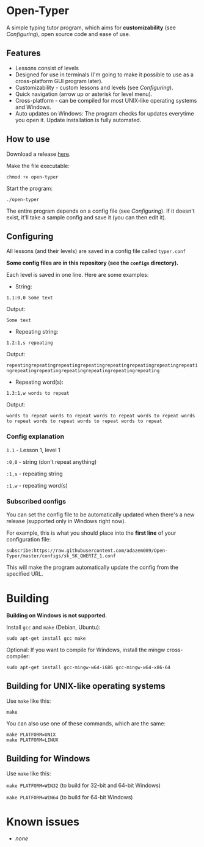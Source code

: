 # Open-Typer

A simple typing tutor program, which aims for **customizability** (see *Configuring*), open source code and ease of use.

## Features

- Lessons consist of levels
- Designed for use in terminals (I'm going to make it possible to use as a cross-platform GUI program later).
- Customizability - custom lessons and levels (see *Configuring*).
- Quick navigation (arrow up or asterisk for level menu).
- Cross-platform - can be compiled for most UNIX-like operating systems and Windows.
- Auto updates on Windows: The program checks for updates everytime you open it. Update installation is fully automated.

## How to use

Download a release [here](https://github.com/adazem009/Open-Typer/releases/latest).

Make the file executable:

`chmod +x open-typer`

Start the program:

`./open-typer`

The entire program depends on a config file (see *Configuring*). If it doesn't exist, it'll take a sample config and save it (you can then edit it).

## Configuring

All lessons (and their levels) are saved in a config file called `typer.conf`

**Some config files are in this repository (see the `configs` directory).**

Each level is saved in one line. Here are some examples:

- String:

`1.1:0,0 Some text`

Output:

`Some text`

- Repeating string:

`1.2:1,s repeating`

Output:

`repeatingrepeatingrepeatingrepeatingrepeatingrepeatingrepeatingrepeatingrepeatingrepeatingrepeatingrepeatingrepeatingrepeating`

- Repeating word(s):

`1.3:1,w words to repeat`

Output:

`words to repeat words to repeat words to repeat words to repeat words to repeat words to repeat words to repeat words to repeat`

### Config explanation

`1.1` - Lesson 1, level 1

`:0,0` - string (don't repeat anything)

`:1,s` - repeating string

`:1,w` - repeating word(s)

### Subscribed configs

You can set the config file to be automatically updated when there's a new release (supported only in Windows right now).

For example, this is what you should place into the **first line** of your configuration file:

`subscribe:https://raw.githubusercontent.com/adazem009/Open-Typer/master/configs/sk_SK_QWERTZ_1.conf`

This will make the program automatically update the config from the specified URL.

# Building 

**Building on Windows is not supported.**

Install `gcc` and `make` (Debian, Ubuntu):

`sudo apt-get install gcc make`

Optional: If you want to compile for Windows, install the mingw cross-compiler:

`sudo apt-get install gcc-mingw-w64-i686 gcc-mingw-w64-x86-64`

## Building for UNIX-like operating systems

Use `make` like this:

`make`

You can also use one of these commands, which are the same:

```
make PLATFORM=UNIX
make PLATFORM=LINUX
```

## Building for Windows

Use `make` like this:

`make PLATFORM=WIN32` (to build for 32-bit and 64-bit Windows)

`make PLATFORM=WIN64` (to build for 64-bit Windows)

# Known issues

- *none*

